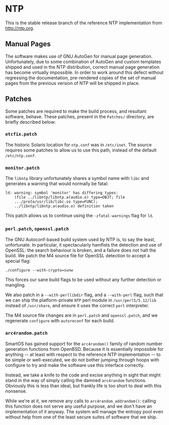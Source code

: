 # NTP

This is the stable release branch of the reference NTP implementation from
http://ntp.org.

## Manual Pages

The software makes use of GNU AutoGen for manual page generation.
Unfortunately, due to some combination of AutoGen and custom templates shipped
and used in the NTP distribution, correct manual page generation has become
virtually impossible.  In order to work around this defect without regressing
the documentation, pre-rendered copies of the set of manual pages from the
previous version of NTP will be shipped in place.

## Patches

Some patches are required to make the build process, and resultant software,
behave.  These patches, present in the `Patches/` directory, are briefly
described below:

### `etcfix.patch`

The historic Solaris location for `ntp.conf` was in `/etc/inet`.  The source
requires some patches to allow us to use this path, instead of the default
`/etc/ntp.conf`.

### `monitor.patch`

The `libntp` library unfortunately shares a symbol name with `libc` and
generates a warning that would normally be fatal:

    ld: warning: symbol 'monitor' has differing types:
        (file ../libntp/libntp.a(audio.o) type=OBJT; file
        .../proto/usr/lib/libc.so type=FUNC);
        ../libntp/libntp.a(audio.o) definition taken

This patch allows us to continue using the `-zfatal-warnings` flag for `ld`.

### `perl.patch`, `openssl.patch`

The GNU Autoconf-based build system used by NTP is, to say the least,
unfortunate.  In particular, it spectacularly hamfists the detection and use of
OpenSSL: the search behaviour is broken, and a failure does not halt the build.
We patch the M4 source file for OpenSSL detection to accept a special flag:

    ./configure --with-crypto=sunw

This forces our sane build flags to be used without any further detection or
mangling.

We also patch in a `--with-perllibdir` flag, and a `--with-perl` flag, such
that we can ship the platform-private `NTP` perl module in
`/usr/perl5/5.12/lib` instead of `/usr/share`, and ensure it uses the correct
`perl` interpreter.

The M4 source file changes are in `perl.patch` and `openssl.patch`, and we
regenerate `configure` with `autoreconf` for each build.

### `arc4random.patch`

SmartOS has gained support for the `arc4random()` family of random number
generation functions from OpenBSD.  Because it is essentially impossible for
anything -- at least with respect to the reference NTP implementation -- to be
simple or well-executed, we do not bother jumping through hoops with configure
to try and make the software use this interface correctly.

Instead, we take a knife to the code and excise anything in sight that might
stand in the way of simply calling the damned `arc4random` functions.
Obviously this is less than ideal, but frankly life is too short to deal with
this nonsense.

While we're at it, we remove any calls to `arc4random_addrandom()`: calling
this function does not serve any useful purpose, and we don't have an
implementation of it anyway.  The system will manage the entropy pool even
without help from one of the least secure suites of software that we ship.
